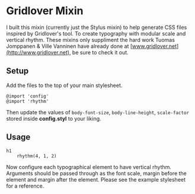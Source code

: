 Gridlover Mixin
===============

I built this mixin (currently just the Stylus mixin) to help generate CSS files inspired by Gridlover's tool. To create typography with modular scale and vertical rhythm. These mixins only suppliment the hard work Tuomas Jomppanen & Ville Vanninen have already done at [www.gridlover.net](http://www.gridlover.net), be sure to check it out.

## Setup

Add the files to the top of your main stylesheet.

	@import 'config'
	@import 'rhythm'

Then update the values of `body-font-size`, `body-line-height`, `scale-factor` stored inside **config.styl** to your liking.

## Usage

	h1
		rhythm(4, 1, 2)

Now configure each typographical element to have vertical rhythm. Arguments should be passed through as the font scale, margin before the element and margin after the element. Please see the example stylesheet for a reference.


